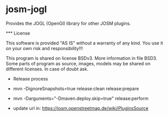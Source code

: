 josm-jogl
==================

Provides the JOGL (OpenGl) library for other JOSM plugins.


*** License

This software is provided "AS IS" without a warranty of any kind.  You use it on your own risk and responsibility!!!

This program is shared on license BSDv3. More information in file BSD3.
Some parts of program as source, images, models may be shared on different licenses. In case of doubt ask.

* Release process

 - mvn -DignoreSnapshots=true release:clean release:prepare 
 
 - mvn -Darguments="-Dmaven.deploy.skip=true"  release:perform
 
 - update url in:
https://josm.openstreetmap.de/wiki/PluginsSource

